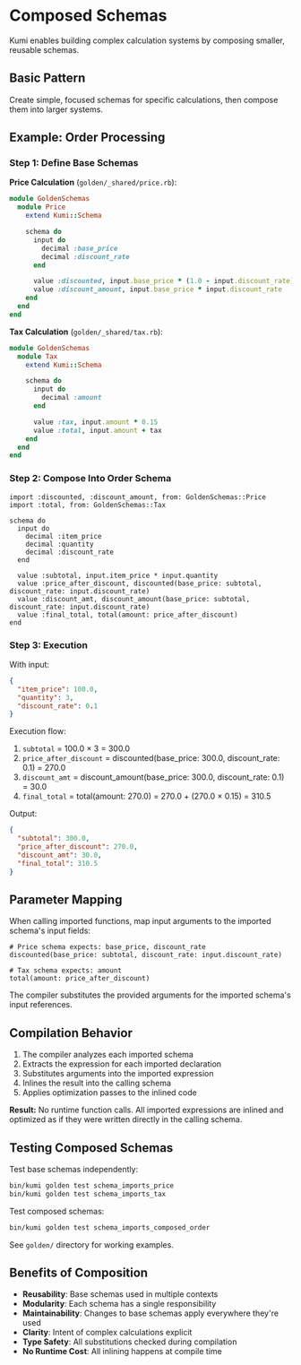# Composed Schemas

Kumi enables building complex calculation systems by composing smaller, reusable schemas.

## Basic Pattern

Create simple, focused schemas for specific calculations, then compose them into larger systems.

## Example: Order Processing

### Step 1: Define Base Schemas

**Price Calculation** (`golden/_shared/price.rb`):
```ruby
module GoldenSchemas
  module Price
    extend Kumi::Schema

    schema do
      input do
        decimal :base_price
        decimal :discount_rate
      end

      value :discounted, input.base_price * (1.0 - input.discount_rate)
      value :discount_amount, input.base_price * input.discount_rate
    end
  end
end
```

**Tax Calculation** (`golden/_shared/tax.rb`):
```ruby
module GoldenSchemas
  module Tax
    extend Kumi::Schema

    schema do
      input do
        decimal :amount
      end

      value :tax, input.amount * 0.15
      value :total, input.amount + tax
    end
  end
end
```

### Step 2: Compose Into Order Schema

```kumi
import :discounted, :discount_amount, from: GoldenSchemas::Price
import :total, from: GoldenSchemas::Tax

schema do
  input do
    decimal :item_price
    decimal :quantity
    decimal :discount_rate
  end

  value :subtotal, input.item_price * input.quantity
  value :price_after_discount, discounted(base_price: subtotal, discount_rate: input.discount_rate)
  value :discount_amt, discount_amount(base_price: subtotal, discount_rate: input.discount_rate)
  value :final_total, total(amount: price_after_discount)
end
```

### Step 3: Execution

With input:
```json
{
  "item_price": 100.0,
  "quantity": 3,
  "discount_rate": 0.1
}
```

Execution flow:
1. `subtotal` = 100.0 × 3 = 300.0
2. `price_after_discount` = discounted(base_price: 300.0, discount_rate: 0.1) = 270.0
3. `discount_amt` = discount_amount(base_price: 300.0, discount_rate: 0.1) = 30.0
4. `final_total` = total(amount: 270.0) = 270.0 + (270.0 × 0.15) = 310.5

Output:
```json
{
  "subtotal": 300.0,
  "price_after_discount": 270.0,
  "discount_amt": 30.0,
  "final_total": 310.5
}
```

## Parameter Mapping

When calling imported functions, map input arguments to the imported schema's input fields:

```kumi
# Price schema expects: base_price, discount_rate
discounted(base_price: subtotal, discount_rate: input.discount_rate)

# Tax schema expects: amount
total(amount: price_after_discount)
```

The compiler substitutes the provided arguments for the imported schema's input references.

## Compilation Behavior

1. The compiler analyzes each imported schema
2. Extracts the expression for each imported declaration
3. Substitutes arguments into the imported expression
4. Inlines the result into the calling schema
5. Applies optimization passes to the inlined code

**Result:** No runtime function calls. All imported expressions are inlined and optimized as if they were written directly in the calling schema.

## Testing Composed Schemas

Test base schemas independently:
```bash
bin/kumi golden test schema_imports_price
bin/kumi golden test schema_imports_tax
```

Test composed schemas:
```bash
bin/kumi golden test schema_imports_composed_order
```

See `golden/` directory for working examples.

## Benefits of Composition

- **Reusability**: Base schemas used in multiple contexts
- **Modularity**: Each schema has a single responsibility
- **Maintainability**: Changes to base schemas apply everywhere they're used
- **Clarity**: Intent of complex calculations explicit
- **Type Safety**: All substitutions checked during compilation
- **No Runtime Cost**: All inlining happens at compile time
